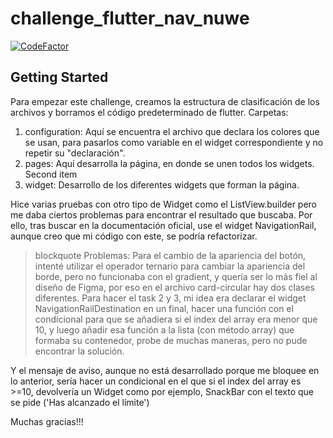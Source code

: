 # challenge_flutter_nav_nuwe

[![CodeFactor](https://www.codefactor.io/repository/github/glezarts/challenge_flutter_nuwe/badge)](https://www.codefactor.io/repository/github/glezarts/challenge_flutter_nuwe)

## Getting Started
Para empezar este challenge, creamos la estructura de clasificación de los archivos y borramos el código predeterminado de flutter.
Carpetas:
1. configuration: Aquí se encuentra el archivo que declara los colores que se usan, para pasarlos como variable en el widget correspondiente y no repetir su "declaración".
2. pages: Aquí desarrolla la página, en donde se unen todos los widgets. Second item
3. widget: Desarrollo de los diferentes widgets que forman la página.

Hice varias pruebas con otro tipo de Widget como el ListView.builder pero me daba ciertos problemas para encontrar el resultado que buscaba. Por ello, tras buscar en la documentación oficial, use el widget NavigationRail, aunque creo que mi código con este, se podría refactorizar. 

> blockquote Problemas: Para el cambio de la apariencia del botón, intenté utilizar el operador ternario para cambiar la apariencia del borde, pero no funcionaba con el gradient, y quería ser lo más fiel al diseño de Figma, por eso en el archivo card-circular hay dos clases diferentes. 
Para hacer el task 2 y 3, mi idea era declarar el widget NavigationRailDestination en un final, hacer una función con el condicional para que se añadiera si el index del array era menor que 10, y luego añadir esa función a la lista (con método array) que formaba su contenedor, probe de muchas maneras, pero no pude encontrar la solución.

Y el mensaje de aviso, aunque no está desarrollado porque me bloquee en lo anterior, sería hacer un condicional en el que si el index del array es >=10, devolvería un Widget como por ejemplo, SnackBar con el texto que se pide ('Has alcanzado el límite')


Muchas gracias!!!

 
